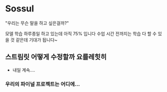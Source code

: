 # Sossul
"우리는 무슨 말을 하고 싶은걸까?"


모델 학습 하루종일 하고 있는데 아직 75% 입니다
수업 시간 전까지는 학습 다 할 수 있을 것 같은데 기대가 됩니다~

## 스트림릿 어떻게 수정할까 요를레힛히
- 내일 계속....

### 우리의 파이널 프로젝트는 어디에...

